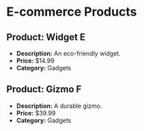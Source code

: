 # E-commerce Products

## Product: Widget E
- **Description:** An eco-friendly widget.
- **Price:** $14.99
- **Category:** Gadgets

## Product: Gizmo F
- **Description:** A durable gizmo.
- **Price:** $39.99
- **Category:** Gadgets